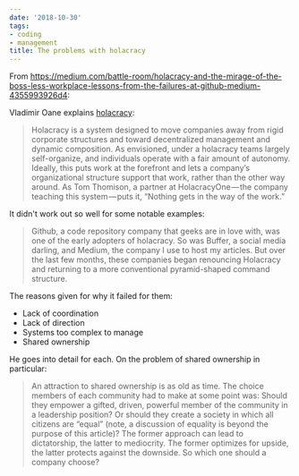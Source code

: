 ```yaml
---
date: '2018-10-30'
tags:
- coding
- management
title: The problems with holacracy
---
```


From https://medium.com/battle-room/holacracy-and-the-mirage-of-the-boss-less-workplace-lessons-from-the-failures-at-github-medium-4355993926d4:

Vladimir Oane explains [holacracy](https://en.wikipedia.org/wiki/Holacracy):

>Holacracy is a system designed to move companies away from rigid corporate structures and toward decentralized management and dynamic composition. As envisioned, under a holacracy teams largely self-organize, and individuals operate with a fair amount of autonomy. Ideally, this puts work at the forefront and lets a company’s organizational structure support that work, rather than the other way around. As Tom Thomison, a partner at HolacracyOne — the company teaching this system — puts it, “Nothing gets in the way of the work.”

It didn't work out so well for some notable examples:

>Github, a code repository company that geeks are in love with, was one of the early adopters of holacracy. So was Buffer, a social media darling, and Medium, the company I use to host my articles. But over the last few months, these companies began renouncing Holacracy and returning to a more conventional pyramid-shaped command structure.

The reasons given for why it failed for them:

- Lack of coordination
- Lack of direction
- Systems too complex to manage
- Shared ownership

He goes into detail for each. On the problem of shared ownership in particular:

>An attraction to shared ownership is as old as time. The choice members of each community had to make at some point was: Should they empower a gifted, driven, powerful member of the community in a leadership position? Or should they create a society in which all citizens are “equal” (note, a discussion of equality is beyond the purpose of this article)? The former approach can lead to dictatorship, the latter to mediocrity. The former optimizes for upside, the latter protects against the downside. So which one should a company choose?
